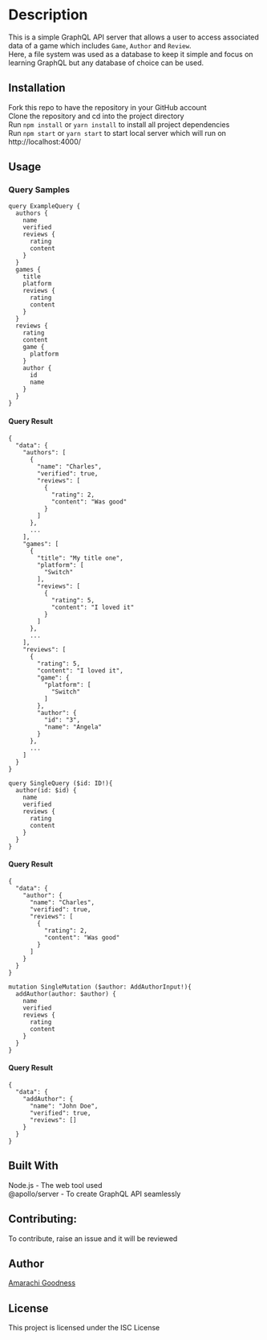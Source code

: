 # Description
This is a simple GraphQL API server that allows a user to access associated data of a game which includes `Game`, `Author` and `Review`.   
Here, a file system was used as a database to keep it simple and focus on learning GraphQL but any database of choice can be used. 

## Installation
Fork this repo to have the repository in your GitHub account  
Clone the repository and cd into the project directory  
Run `npm install` or `yarn install` to install all project dependencies    
Run `npm start` or `yarn start` to start local server which will run on http://localhost:4000/

## Usage

### Query Samples
```
query ExampleQuery {
  authors {
    name
    verified
    reviews {
      rating
      content
    }
  }
  games {
    title
    platform
    reviews {
      rating
      content
    }
  }
  reviews {
    rating
    content
    game {
      platform
    }
    author {
      id
      name
    }
  }
}
```

#### Query Result
```
{
  "data": {
    "authors": [
      {
        "name": "Charles",
        "verified": true,
        "reviews": [
          {
            "rating": 2,
            "content": "Was good"
          }
        ]
      },
      ...
    ],
    "games": [
      {
        "title": "My title one",
        "platform": [
          "Switch"
        ],
        "reviews": [
          {
            "rating": 5,
            "content": "I loved it"
          }
        ]
      },
      ...
    ],
    "reviews": [
      {
        "rating": 5,
        "content": "I loved it",
        "game": {
          "platform": [
            "Switch"
          ]
        },
        "author": {
          "id": "3",
          "name": "Angela"
        }
      },
      ...
    ]
  }
}
```

```
query SingleQuery ($id: ID!){
  author(id: $id) {
    name
    verified
    reviews {
      rating
      content
    }
  }
}
```
#### Query Result
```
{
  "data": {
    "author": {
      "name": "Charles",
      "verified": true,
      "reviews": [
        {
          "rating": 2,
          "content": "Was good"
        }
      ]
    }
  }
}
```

```
mutation SingleMutation ($author: AddAuthorInput!){
  addAuthor(author: $author) {
    name
    verified
    reviews {
      rating
      content
    }
  }
}
```
#### Query Result
```
{
  "data": {
    "addAuthor": {
      "name": "John Doe",
      "verified": true,
      "reviews": []
    }
  }
}
```

## Built With
Node.js - The web tool used  
@apollo/server - To create GraphQL API seamlessly 

## Contributing: 
To contribute, raise an issue and it will be reviewed

## Author
[Amarachi Goodness](https://amarachigoodness74.vercel.app)

## License
This project is licensed under the ISC License